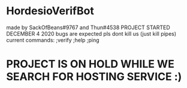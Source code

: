 # HordesioVerifBot
made by SackOfBeans#9767 and Thun#4538
PROJECT STARTED DECEMBER 4 2020
bugs are expected pls dont kill us (just kill pipes)
current commands:
;verify
;help 
;ping 
# PROJECT IS ON HOLD WHILE WE SEARCH FOR HOSTING SERVICE :)
